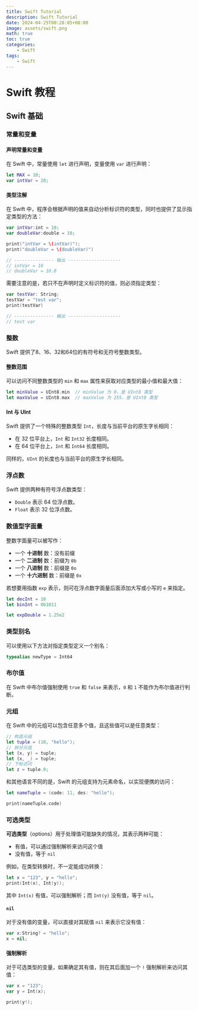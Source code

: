 ```yaml
---
title: Swift Tutorial
description: Swift Tutorial
date: 2024-04-25T00:28:05+08:00
image: assets/swift.png
math: true
toc: true
categories:
    - Swift
tags:
    - Swift
---
```


# Swift 教程

## Swift 基础
### 常量和变量
#### 声明常量和变量

在 Swift 中，常量使用 `let` 进行声明，变量使用 `var` 进行声明：

```swift
let MAX = 10;
var intVar = 20;
```

#### 类型注解

在 Swift 中，程序会根据声明的值来自动分析标识符的类型，同时也提供了显示指定类型的方法：

```swift
var intVar:int = 10;
var doubleVar:double = 10;

print("intVar = \(intVar)");
print("doubleVar = \(doubleVar)")

// --------------- 输出 --------------------
// intVar = 10
// doubleVar = 10.0
```

需要注意的是，若只不在声明时定义标识符的值，则必须指定类型：

```swift
var testVar: String;
testVar = "test var";
print(testVar)

// --------------- 输出 --------------------
// test var
```

### 整数

Swift 提供了8、16、32和64位的有符号和无符号整数类型。

#### 整数范围

可以访问不同整数类型的 `min` 和 `max` 属性来获取对应类型的最小值和最大值：

```swift
let minValue = UInt8.min  // minValue 为 0，是 UInt8 类型
let maxValue = UInt8.max  // maxValue 为 255，是 UInt8 类型
```

#### Int 与 UInt

Swift 提供了一个特殊的整数类型 `Int`，长度与当前平台的原生字长相同：

- 在 32 位平台上，`Int` 和 `Int32` 长度相同。
- 在 64 位平台上，`Int` 和 `Int64` 长度相同。

同样的，`UInt` 的长度也与当前平台的原生字长相同。

### 浮点数

Swift 提供两种有符号浮点数类型：

- `Double` 表示 64 位浮点数。
- `Float` 表示 32 位浮点数。

### 数值型字面量

整数字面量可以被写作：

- 一个 **十进制** 数：没有前缀
- 一个 **二进制** 数：前缀为 `0b`
- 一个 **八进制** 数：前缀是 `0o`
- 一个 **十六进制** 数：前缀是 `0x`

若想要用指数 `exp` 表示，则可在浮点数字面量后面添加大写或小写的 `e` 来指定。

```swift
let decInt = 10
let binInt = 0b1011

let expDouble = 1.25e2
```

### 类型别名

可以使用以下方法对指定类型定义一个别名：

```swift
typealias newType = Int64
```

### 布尔值

在 Swift 中布尔值强制使用 `true` 和 `false` 来表示，`0` 和 `1` 不能作为布尔值进行判断。

### 元组

在 Swift 中的元组可以包含任意多个值，且这些值可以是任意类型：

```swift
// 构造元组
let tuple = (10, "hello");
// 拆分元组
let (x, y) = tuple;
let (x, _) = tuple;
// 下标访问
let z = tuple.0;
```

和其他语言不同的是，Swift 的元组支持为元素命名，以实现便携的访问：

```swift
let nameTuple = (code: 11, des: "hello");

print(nameTuple.code)
```

### 可选类型

**可选类型**（options）用于处理值可能缺失的情况，其表示两种可能：

- 有值，可以通过强制解析来访问这个值
- 没有值，等于 `nil`

例如，在类型转换时，不一定能成功转换：

```swift
let x = "123", y = "hello";
print(Int(x), Int(y));
```

其中 `Int(x)` 有值，可以强制解析；而 `Int(y)` 没有值，等于 `nil`。

#### `nil`

对于没有值的变量，可以直接对其赋值 `nil` 来表示它没有值：

```swift
var x:String? = "hello";
x = nil;
```

#### 强制解析

对于可选类型的变量，如果确定其有值，则在其后面加一个 `!` 强制解析来访问其值：

```swift
var x = "123";
var y = Int(x);

print(y!);
```

